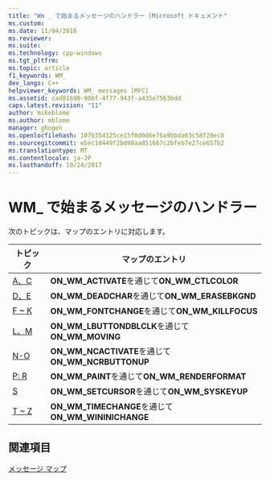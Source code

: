 ```yaml
---
title: "Wm _ で始まるメッセージのハンドラー |Microsoft ドキュメント"
ms.custom: 
ms.date: 11/04/2016
ms.reviewer: 
ms.suite: 
ms.technology: cpp-windows
ms.tgt_pltfrm: 
ms.topic: article
f1_keywords: WM_
dev_langs: C++
helpviewer_keywords: WM_ messages [MFC]
ms.assetid: cad81690-90bf-4f77-943f-a435e7563bdd
caps.latest.revision: "11"
author: mikeblome
ms.author: mblome
manager: ghogen
ms.openlocfilehash: 107b354125ce15f0d0d6e76a9bbda03c58f20ec8
ms.sourcegitcommit: ebec1d449f2bd98aa851667c2bfeb7e27ce657b2
ms.translationtype: MT
ms.contentlocale: ja-JP
ms.lasthandoff: 10/24/2017
---
```

# <a name="handlers-for-wm-messages"></a>WM_ で始まるメッセージのハンドラー
次のトピックは、マップのエントリに対応します。  
  
|トピック|マップのエントリ|  
|-----------|-----------------|  
|[A、C](../../mfc/reference/wm-message-handlers-a-c.md)|**ON_WM_ACTIVATE**を通じて**ON_WM_CTLCOLOR**|  
|[D、E](../../mfc/reference/wm-message-handlers-d-e.md)|**ON_WM_DEADCHAR**を通じて**ON_WM_ERASEBKGND**|  
|[F ~ K](../../mfc/reference/wm-message-handlers-f-k.md)|**ON_WM_FONTCHANGE**を通じて**ON_WM_KILLFOCUS**|  
|[L、M](../../mfc/reference/wm-message-handlers-l-m.md)|**ON_WM_LBUTTONDBLCLK**を通じて**ON_WM_MOVING**|  
|[N-O](../../mfc/reference/wm-message-handlers-n-o.md)|**ON_WM_NCACTIVATE**を通じて**ON_WM_NCRBUTTONUP**|  
|[P: R](../../mfc/reference/wm-messages-p-r.md)|**ON_WM_PAINT**を通じて**ON_WM_RENDERFORMAT**|  
|[S](../../mfc/reference/wm-messages-s.md)|**ON_WM_SETCURSOR**を通じて**ON_WM_SYSKEYUP**|  
|[T ~ Z](../../mfc/reference/wm-messages-t-z.md)|**ON_WM_TIMECHANGE**を通じて**ON_WM_WININICHANGE**|  
  
## <a name="see-also"></a>関連項目  
 [メッセージ マップ](../../mfc/reference/message-maps-mfc.md)

